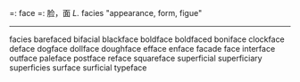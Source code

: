 =: face
=: 脸，面
*L.* facies "appearance, form, figue"

---
facies
barefaced
bifacial
blackface
boldface
boldfaced
boniface
clockface
deface
dogface
dollface
doughface
efface
enface
facade
face
interface
outface
paleface
postface
reface
squareface
superficial
superficiary
superficies
surface
surficial
typeface
